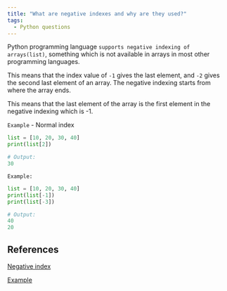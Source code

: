 ```yaml
---
title: "What are negative indexes and why are they used?"
tags:
  - Python questions
---
```


Python programming language `supports negative indexing of arrays(list)`, something which is not available in arrays in most other programming languages.

This means that the index value of `-1` gives the last element, and `-2` gives the second last element of an array. The negative indexing starts from where the array ends.

This means that the last element of the array is the first element in the negative indexing which is -1.

`Example` - Normal index

```python
list = [10, 20, 30, 40]
print(list[2])

# Output:
30
```

`Example:`

```python
list = [10, 20, 30, 40]
print(list[-1])
print(list[-3])

# Output:
40
20
```

## References

[Negative index](https://brainly.in/question/9668383)

[Example](https://www.i2tutorials.com/what-are-negative-indexes-and-why-are-they-used/)
